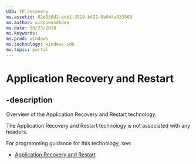 ```yaml
---
UID: TP:recovery
ms.assetid: 62e538d1-edb1-3529-b421-8e044a033509
ms.author: windowssdkdev
ms.date: 08/23/2018
ms.keywords: 
ms.prod: windows
ms.technology: windows-sdk
ms.topic: portal
---
```


# Application Recovery and Restart

## -description

Overview of the Application Recovery and Restart technology.

The Application Recovery and Restart technology is not associated with any headers.

For programming guidance for this technology, see:
* [Application Recovery and Restart](/windows/desktop/recovery)

